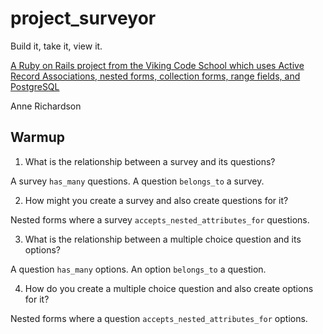 # project_surveyor
Build it, take it, view it.

[A Ruby on Rails project from the Viking Code School which uses Active Record Associations, nested forms, collection forms, range fields, and PostgreSQL](https://www.vikingcodeschool.com)


Anne Richardson


## Warmup

1. What is the relationship between a survey and its questions?

A survey `has_many` questions. A question `belongs_to` a survey.

2. How might you create a survey and also create questions for it?

Nested forms where a survey `accepts_nested_attributes_for` questions.

3. What is the relationship between a multiple choice question and its options?

A question `has_many` options. An option `belongs_to` a question.

4. How do you create a multiple choice question and also create options for it?

Nested forms where a question `accepts_nested_attributes_for` options.


